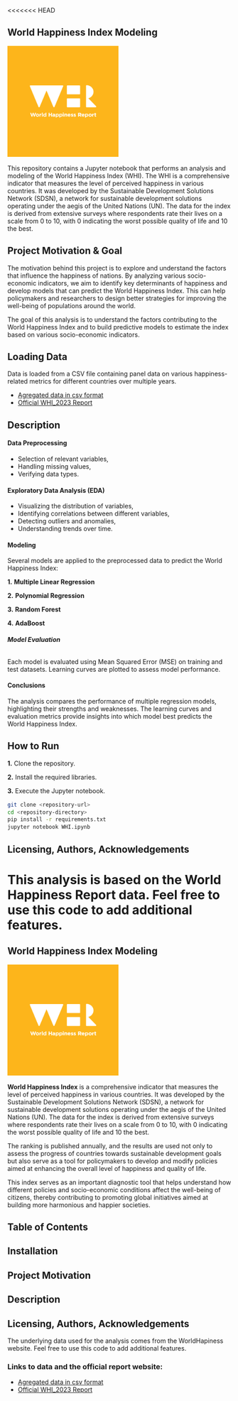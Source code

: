 <<<<<<< HEAD

## **World Happiness Index Modeling**

<img src="whr-cover-ico.png" alt="WHI" width="250"/>

This repository contains a Jupyter notebook that performs an analysis and modeling of the World Happiness Index (WHI). The WHI is a comprehensive indicator that measures the level of perceived happiness in various countries. It was developed by the Sustainable Development Solutions Network (SDSN), a network for sustainable development solutions operating under the aegis of the United Nations (UN). The data for the index is derived from extensive surveys where respondents rate their lives on a scale from 0 to 10, with 0 indicating the worst possible quality of life and 10 the best.

## Project Motivation & Goal

The motivation behind this project is to explore and understand the factors that influence the happiness of nations. By analyzing various socio-economic indicators, we aim to identify key determinants of happiness and develop models that can predict the World Happiness Index. This can help policymakers and researchers to design better strategies for improving the well-being of populations around the world.

The goal of this analysis is to understand the factors contributing to the World Happiness Index and to build predictive models to estimate the index based on various socio-economic indicators.

## ****Loading Data****

Data is loaded from a CSV file containing panel data on various happiness-related metrics for different countries over multiple years.

- [Agregated data in csv format](https://worldhappiness.report/data/)
- [Official WHI_2023 Report](https://worldhappiness.report/data/)

## Description

#### Data Preprocessing

- Selection of relevant variables,
- Handling missing values,
- Verifying data types.

#### Exploratory Data Analysis (EDA)

- Visualizing the distribution of variables,
- Identifying correlations between different variables,
- Detecting outliers and anomalies,
- Understanding trends over time.

#### Modeling

Several models are applied to the preprocessed data to predict the World Happiness Index:

**1.**	**Multiple Linear Regression**

**2.**	**Polynomial Regression**

**3.**	**Random Forest**

**4.**	**AdaBoost**

###### **Model Evaluation**

Each model is evaluated using Mean Squared Error (MSE) on training and test datasets. Learning curves are plotted to assess model performance.

#### **Conclusions**

The analysis compares the performance of multiple regression models, highlighting their strengths and weaknesses. The learning curves and evaluation metrics provide insights into which model best predicts the World Happiness Index.

## **How to Run**

**1.**	Clone the repository.

**2.**	Install the required libraries.

**3.**	Execute the Jupyter notebook.

```bash
git clone <repository-url>
cd <repository-directory>
pip install -r requirements.txt
jupyter notebook WHI.ipynb
```

## Licensing, Authors, Acknowledgements

This analysis is based on the World Happiness Report data. Feel free to use this code to add additional features.
=================================================================================================================

## **World Happiness Index Modeling**

<img src="whr-cover-ico.png" alt="WHI" width="250"/>

**World Happiness Index** is a comprehensive indicator that measures the level of perceived happiness in various countries. It was developed by the Sustainable Development Solutions Network (SDSN), a network for sustainable development solutions operating under the aegis of the United Nations (UN). The data for the index is derived from extensive surveys where respondents rate their lives on a scale from 0 to 10, with 0 indicating the worst possible quality of life and 10 the best.

The ranking is published annually, and the results are used not only to assess the progress of countries towards sustainable development goals but also serve as a tool for policymakers to develop and modify policies aimed at enhancing the overall level of happiness and quality of life.

This index serves as an important diagnostic tool that helps understand how different policies and socio-economic conditions affect the well-being of citizens, thereby contributing to promoting global initiatives aimed at building more harmonious and happier societies.

## Table of Contents

## Installation

## Project Motivation

## Description

## Licensing, Authors, Acknowledgements

The underlying data used for the analysis comes from the WorldHapiness website. Feel free to use this code to add additional features.

### **Links to data and the official report website:**

- [Agregated data in csv format](https://worldhappiness.report/data/)
- [Official WHI_2023 Report](https://worldhappiness.report/data/)

